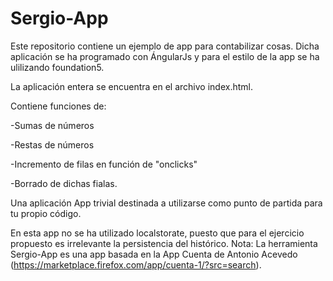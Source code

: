 # Sergio-App

Este repositorio contiene un ejemplo de app para contabilizar cosas.
Dicha aplicación se ha programado con ÁngularJs y para el estilo de la app se ha ulilizando foundation5.

La aplicación entera se encuentra en el archivo index.html.

Contiene funciones de:

-Sumas de números

-Restas de números

-Incremento de filas en función de "onclicks"

-Borrado de dichas fialas.

Una aplicación App trivial destinada a utilizarse como punto de partida para tu propio código.

En esta app no se ha utilizado localstorate, puesto que para el ejercicio propuesto es irrelevante la persistencia del histórico.
Nota: La herramienta Sergio-App es una app basada en la App Cuenta de Antonio Acevedo (https://marketplace.firefox.com/app/cuenta-1/?src=search).
